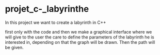 # projet_c-_labyrinthe
In this project we want to create a labyrinth in C++

first only with the code and then we make a graphical interface where we will give to the user the care to define the parameters of the labyrinth he is interested in, depending on that the graph will be drawn. Then the path will be given.
